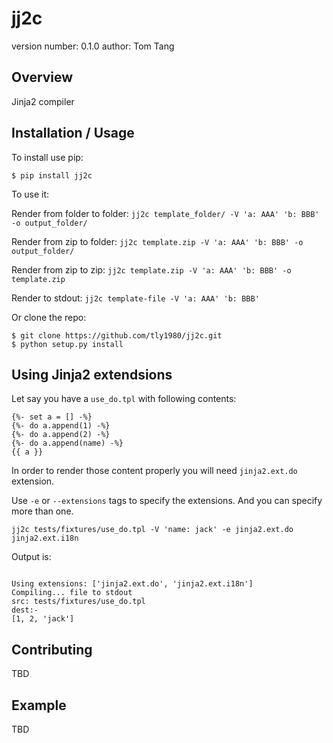 jj2c
===============================

version number: 0.1.0
author: Tom Tang

Overview
--------

Jinja2 compiler

Installation / Usage
--------------------

To install use pip:

    $ pip install jj2c


To use it:

Render from folder to folder:
    `jj2c template_folder/ -V 'a: AAA' 'b: BBB' -o output_folder/`

Render from zip to folder:
    `jj2c template.zip -V 'a: AAA' 'b: BBB' -o output_folder/`

Render from zip to zip:
    `jj2c template.zip -V 'a: AAA' 'b: BBB' -o template.zip`

Render to stdout:
    `jj2c template-file -V 'a: AAA' 'b: BBB'`

Or clone the repo:

    $ git clone https://github.com/tly1980/jj2c.git
    $ python setup.py install


Using Jinja2 extendsions
------------------------

Let say you have a `use_do.tpl` with following contents:

```
{%- set a = [] -%}
{%- do a.append(1) -%}
{%- do a.append(2) -%}
{%- do a.append(name) -%}
{{ a }}
```

In order to render those content properly you will need
`jinja2.ext.do` extension.

Use `-e` or `--extensions` tags to specify the extensions. And you can specify
more than one.

```
jj2c tests/fixtures/use_do.tpl -V 'name: jack' -e jinja2.ext.do jinja2.ext.i18n
```

Output is:
```

Using extensions: ['jinja2.ext.do', 'jinja2.ext.i18n']
Compiling... file to stdout
src: tests/fixtures/use_do.tpl
dest:-
[1, 2, 'jack']
```


Contributing
------------

TBD

Example
-------

TBD
